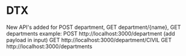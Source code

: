 # DTX
New API's added for POST department, GET department/{name}, GET departments
example:
POST http://localhost:3000/department (add payload in input)
GET http://localhost:3000/department/CIVIL
GET http://localhost:3000/departments
